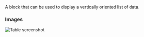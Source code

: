 A block that can be used to display a vertically oriented list of data.

### Images

![Table screenshot](https://gitlab.com/appsemble/appsemble/-/raw/0.18.13/config/assets/list.png)
